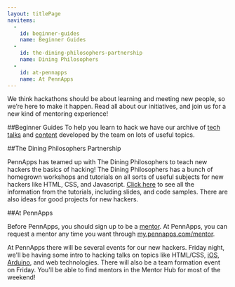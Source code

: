 ```yaml
---
layout: titlePage
navitems:
  -
    id: beginner-guides
    name: Beginner Guides
  -
    id: the-dining-philosophers-partnership
    name: Dining Philosophers
  -
    id: at-pennapps
    name: At PennApps
---
```


We think hackathons should be about learning and meeting new people, so we’re here to make it happen. Read all about our initiatives, and join us for a new kind of mentoring experience!

##Beginner Guides
To help you learn to hack we have our archive of [tech talks](./TechTalks) and [content](./guide) developed by the team on lots of useful topics. 

##The Dining Philosophers Partnership

PennApps has teamed up with The Dining Philosophers to teach new hackers the basics of hacking! The Dining Philosophers has a bunch of homegrown workshops and tutorials on all sorts of useful subjects for new hackers like HTML, CSS, and Javascript. [Click here](http://dinphil.github.io) to see all the information from the tutorials, including slides, and code samples. There are also ideas for good projects for new hackers.

##At PennApps

Before PennApps, you should sign up to be a [mentor](https://docs.google.com/forms/d/1jTVRzgrWkAb4unBnGMJpPiAA-dQxm3yb3-FNhWPg8tw/viewform?usp=send_form). At PennApps, you can request a mentor any time you want through [my.pennapps.com/mentor](https://my.pennapps.com/mentor).

At PennApps there will be several events for our new hackers. Friday night, we'll be having some intro to hacking talks on topics like HTML/CSS, [iOS](https://www.youtube.com/watch?v=nNa1GEXQZJg), [Arduino](https://www.youtube.com/watch?v=l1M1zBkxVX0), and web technologies. There will also be a team formation event on Friday. You'll be able to find mentors in the Mentor Hub for most of the weekend!

